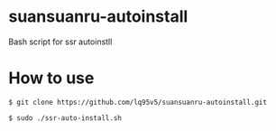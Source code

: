 # suansuanru-autoinstall
Bash script for ssr autoinstll


# How to use
```
$ git clone https://github.com/lq95v5/suansuanru-autoinstall.git

$ sudo ./ssr-auto-install.sh
```

